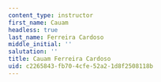 ```yaml
---
content_type: instructor
first_name: Cauam
headless: true
last_name: Ferreira Cardoso
middle_initial: ''
salutation: ''
title: Cauam Ferreira Cardoso
uid: c2265843-fb70-4cfe-52a2-1d8f2508118b
---
```

